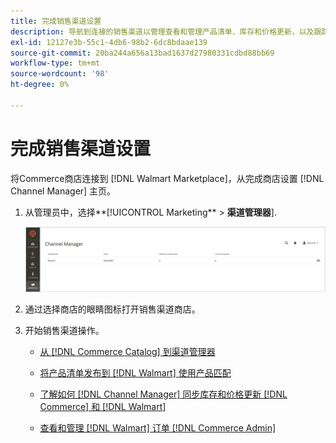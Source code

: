 ```yaml
---
title: 完成销售渠道设置
description: 导航到连接的销售渠道以管理查看和管理产品清单、库存和价格更新，以及跟踪订单
exl-id: 12127e3b-55c1-4db6-98b2-6dc8bdaae139
source-git-commit: 20ba244a656a13bad1637d27980331cdbd88bb69
workflow-type: tm+mt
source-wordcount: '98'
ht-degree: 0%

---
```


# 完成销售渠道设置

将Commerce商店连接到 [!DNL Walmart Marketplace]，从完成商店设置 [!DNL Channel Manager] 主页。

1. 从管理员中，选择**[!UICONTROL Marketing** > **渠道管理器**].

   ![管理渠道管理器存储](assets/channel-manager-setup-first-store.png)

1. 通过选择商店的眼睛图标打开销售渠道商店。

1. 开始销售渠道操作。

   - [从 [!DNL Commerce Catalog] 到渠道管理器](add-products-to-channel-store.md)

   - [将产品清单发布到 [!DNL Walmart] 使用产品匹配](publish-listings-to-marketplace.md)

   - [了解如何 [!DNL Channel Manager] 同步库存和价格更新 [!DNL Commerce] 和 [!DNL Walmart]](inventory-and-price-updates.md)

   - [查看和管理 [!DNL Walmart] 订单 [!DNL Commerce Admin]](manage-orders.md)
